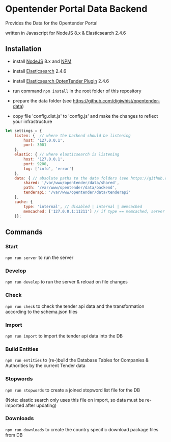# Opentender Portal Data Backend

Provides the Data for the Opentender Portal

written in Javascript for NodeJS 8.x & Elasticsearch 2.4.6

## Installation

- install [NodeJS](https://nodejs.org/) 8.x and [NPM](https://www.npmjs.com/)
- install [Elasticsearch](https://www.elastic.co/) 2.4.6
- install [Elasticsearch OptenTender Plugin](https://github.com/digiwhist/elasticsearch-native-script-opentender) 2.4.6

- run command `npm install` in the root folder of this repository

- prepare the data folder (see https://github.com/digiwhist/opentender-data)

- copy file 'config.dist.js' to 'config.js' and make the changes to reflect your infrastructure

```javascript
let settings = {
	listen: {  // where the backend should be listening
		host: '127.0.0.1',
		port: 3001
	},
	elastic: { // where elasticsearch is listening
		host: '127.0.0.1',
		port: 9200,
		log: ['info', 'error']
	},
	data: { // absolute paths to the data folders (see https://github.com/digiwhist/opentender-data)
		shared: '/var/www/opentender/data/shared',
		path: '/var/www/opentender/data/backend',
		tenderapi: '/var/www/opentender/data/tenderapi'
	},
	cache: {
		type: 'internal', // disabled | internal | memcached
		memcached: ['127.0.0.1:11211'] // if type == memcached, server address(es)
	}};
```

## Commands

### Start

`npm run server` to run the server

### Develop

`npm run develop` to run the server & reload on file changes

### Check

`npm run check` to check the tender api data and the transformation according to the schema.json files

### Import

`npm run import` to import the tender api data into the DB

### Build Entities

`npm run entities` to (re-)build the Database Tables for Companies & Authorities by the current Tender data

### Stopwords

`npm run stopwords` to create a joined stopword list file for the DB

(Note: elastic search only uses this file on import, so data must be re-imported after updating)

### Downloads

`npm run downloads` to create the country specific download package files from DB
